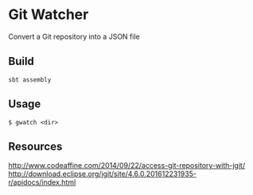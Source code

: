 # Git Watcher

Convert a Git repository into a JSON file

## Build

```
sbt assembly
```

## Usage

```shell
$ gwatch <dir>
```

## Resources

http://www.codeaffine.com/2014/09/22/access-git-repository-with-jgit/
http://download.eclipse.org/jgit/site/4.6.0.201612231935-r/apidocs/index.html

